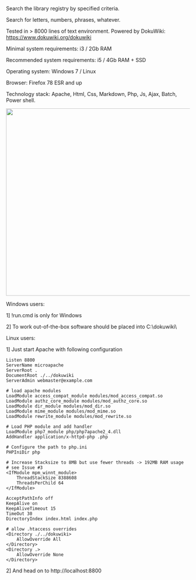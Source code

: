 ﻿Search the library registry by specified criteria.
 
Search for letters, numbers, phrases, whatever.

Tested in > 8000 lines of text environment.
Powered by DokuWiki:
https://www.dokuwiki.org/dokuwiki 

Minimal system requirements: i3 / 2Gb RAM

Recommended system requirements: i5 / 4Gb RAM + SSD

Operating system: Windows 7 / Linux

Browser: Firefox 78 ESR and up

Technology stack: Apache, Html, Css, Markdown, Php, Js, Ajax, Batch, Power shell. 

<img src="https://cloud.disroot.org/s/aqGtJEsGsykqZGK/download/doku-wiki-searcher.png" width="512px"/>

Windows users:

1] !run.cmd is only for Windows

2] To work out-of-the-box software should be placed into C:\dokuwiki\

Linux users:

1] Just start Apache with following configuration

```
Listen 8800
ServerName microapache
ServerRoot .
DocumentRoot ./../dokuwiki
ServerAdmin webmaster@example.com

# load apache modules
LoadModule access_compat_module modules/mod_access_compat.so
LoadModule authz_core_module modules/mod_authz_core.so
LoadModule dir_module modules/mod_dir.so
LoadModule mime_module modules/mod_mime.so
LoadModule rewrite_module modules/mod_rewrite.so

# Load PHP module and add handler
LoadModule php7_module php/php7apache2_4.dll
AddHandler application/x-httpd-php .php

# Configure the path to php.ini
PHPIniDir php

# Increase Stacksize to 8MB but use fewer threads -> 192MB RAM usage
# see Issue #3
<IfModule mpm_winnt_module>
    ThreadStackSize 8388608
    ThreadsPerChild 64
</IfModule>

AcceptPathInfo off
KeepAlive on
KeepAliveTimeout 15
TimeOut 30
DirectoryIndex index.html index.php

# allow .htaccess overrides
<Directory ./../dokuwiki>
    AllowOverride All
</Directory>
<Directory .>
    AllowOverride None
</Directory>
```


2] And head on to http://localhost:8800 

